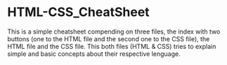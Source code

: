 # HTML-CSS_CheatSheet

This is a simple cheatsheet compending on three files, the index with two buttons (one to the HTML file and the second one to the CSS file), the HTML file and the CSS file.
This both files (HTML & CSS) tries to explain simple and basic concepts about their respective lenguage.
